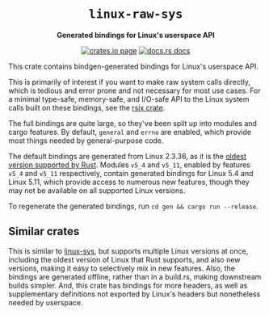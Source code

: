 <div align="center">
  <h1><code>linux-raw-sys</code></h1>

  <p>
    <strong>Generated bindings for Linux's userspace API</strong>
  </p>

  <p>
    <a href="https://crates.io/crates/linux-raw-sys"><img src="https://img.shields.io/crates/v/linux-raw-sys.svg" alt="crates.io page" /></a>
    <a href="https://docs.rs/linux-raw-sys"><img src="https://docs.rs/linux-raw-sys/badge.svg" alt="docs.rs docs" /></a>
  </p>
</div>

This crate contains bindgen-generated bindings for Linux's userspace API.

This is primarily of interest if you want to make raw system calls directly,
which is tedious and error prone and not necessary for most use cases. For a
minimal type-safe, memory-safe, and I/O-safe API to the Linux system calls
built on these bindings, see the [rsix crate].

The full bindings are quite large, so they've been split up into modules and
cargo features. By default, `general` and `errno` are enabled, which provide
most things needed by general-purpose code.

The default bindings are generated from Linux 2.3.36, as it is the
[oldest version supported by Rust]. Modules `v5_4` and `v5_11`, enabled by
features `v5_4` and `v5_11` respectively, contain generated bindings for
Linux 5.4 and Linux 5.11, which provide access to numerous new features, though
they may not be available on all supported Linux versions.

To regenerate the generated bindings, run `cd gen && cargo run --release`.

## Similar crates

This is similar to [linux-sys], but supports multiple Linux versions at once,
including the oldest version of Linux that Rust supports, and also new
versions, making it easy to selectively mix in new features. Also, the bindings
are generated offline, rather than in a build.rs, making downstream builds
simpler. And, this crate has bindings for more headers, as well as
supplementary definitions not exported by Linux's headers but nonetheless
needed by userspace.

[linux-sys]: https://crates.io/crates/linux-sys

[oldest version supported by Rust]: https://doc.rust-lang.org/nightly/rustc/platform-support.html
[rsix crate]: https://github.com/bytecodealliance/rsix#linux-raw-syscall-support
